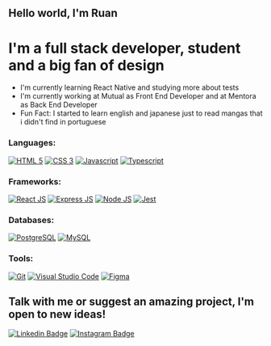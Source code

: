 ## Hello world, I'm Ruan
# I'm a full stack developer, student and a big fan of design

- I'm currently learning React Native and studying more about tests
- I'm currently working at Mutual as Front End Developer and at Mentora as Back End Developer
- Fun Fact: I started to learn english and japanese just to read mangas that i didn't find in portuguese

### Languages:
[![HTML 5](https://img.shields.io/badge/HTML5-E34F26?style=for-the-badge&logo=html5&logoColor=white)](https://github.com/RuanFailache)
[![CSS 3](https://img.shields.io/badge/CSS3-1572B6?style=for-the-badge&logo=css3&logoColor=white)](https://github.com/RuanFailache)
[![Javascript](https://img.shields.io/badge/JavaScript-323330?style=for-the-badge&logo=javascript&logoColor=F7DF1E)](https://github.com/RuanFailache)
[![Typescript](https://img.shields.io/badge/TypeScript-007ACC?style=for-the-badge&logo=typescript&logoColor=white)](https://github.com/RuanFailache)


### Frameworks:
[![React JS](https://img.shields.io/badge/React-20232A?style=for-the-badge&logo=react&logoColor=61DAFB)](https://github.com/RuanFailache)
[![Express JS](https://img.shields.io/badge/Express.js-000000?style=for-the-badge&logo=express&logoColor=white)](https://github.com/RuanFailache)
[![Node JS](https://img.shields.io/badge/Node.js-339933?style=for-the-badge&logo=nodedotjs&logoColor=white)](https://github.com/RuanFailache)
[![Jest](https://img.shields.io/badge/Jest-C21325?style=for-the-badge&logo=jest&logoColor=white)](https://github.com/RuanFailache)


### Databases:
[![PostgreSQL](https://img.shields.io/badge/PostgreSQL-316192?style=for-the-badge&logo=postgresql&logoColor=white)](https://github.com/RuanFailache)
[![MySQL](https://img.shields.io/badge/MySQL-00000F?style=for-the-badge&logo=mysql&logoColor=white)](https://github.com/RuanFailache)


### Tools:

[![Git](https://img.shields.io/badge/Git-F05032?style=for-the-badge&logo=git&logoColor=white)](https://github.com/RuanFailache)
[![Visual Studio Code](https://img.shields.io/badge/Visual_Studio_Code-0078D4?style=for-the-badge&logo=visual%20studio%20code&logoColor=white)](https://github.com/RuanFailache)
[![Figma](https://img.shields.io/badge/Figma-F24E1E?style=for-the-badge&logo=figma&logoColor=white)](https://github.com/RuanFailache)


###
## Talk with me or suggest an amazing project, I'm open to new ideas!
[![Linkedin Badge](https://img.shields.io/badge/LinkedIn-0077B5?style=for-the-badge&logo=linkedin&logoColor=white)](https://linkedin.com/in/ruanfailache)
[![Instagram Badge](https://img.shields.io/badge/Instagram-E4405F?style=for-the-badge&logo=instagram&logoColor=white)](https://www.instagram.com/ruan_failache)
